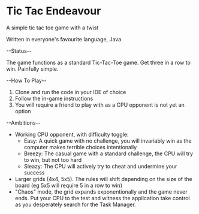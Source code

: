 # Tic Tac Endeavour
A simple tic tac toe game with a twist

Written in everyone's favourite language, Java

--Status--

The game functions as a standard Tic-Tac-Toe game. Get three in a row to win. Painfully simple.

--How To Play--

1. Clone and run the code in your IDE of choice
2. Follow the in-game instructions
3. You will require a friend to play with as a CPU opponent is not yet an option

--Ambitions--

- Working CPU opponent, with difficulty toggle:
  - Easy: A quick game with no challenge, you will invariably win as the computer makes terrible choices intentionally
  - Breezy: The casual game with a standard challenge, the CPU will try to win, but not too hard
  - Sleazy: The CPU will actively try to cheat and undermine your success
- Larger grids (4x4, 5x5). The rules will shift depending on the size of the board (eg 5x5 will require 5 in a row to win)
- "Chaos" mode, the grid expands exponentionally and the game never ends. Put your CPU to the test and witness the application take control as you desperately search for the Task Manager.
